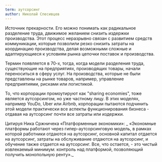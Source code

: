 ```yaml
---
term: аутсорсинг
author: Николай Спесивцев
---
```

Источник прекарности. Его можно понимать как радикальное разделение труда, движимое желанием снизить издержки производства. Этот процесс неразрывно связан с развитием средств коммуникации, которые позволили резко снизить затраты на координацию производства, делая возможными сложные и адаптирующиеся к условиям рынка цепочки поставок и производства.  
  
Термин появляется в 70-х, тогда, когда модели разделения труда, существующие на предприятиях, производящих товары, начали переноситься в сферу услуг. На производства, которые не были представлены на рынке товаров, например, управление предприятиями, рисками или логистикой.  
  
То, что корпорации промоутируют как "sharing economies", тоже является аутсорсингом, но уже частному лицу. В этих моделях, например YouDo, Uber или Airbnb, корпорации пытаются подчинить этой модели практически все аспекты функционирования бизнеса - отдавая на аутсорсинг почти все затраты или издержки.  
  
Цитируя Ника Сржничека «Платформенные экономики»:
_ «Экономные платформы работают через гипер-аутсорсинговую модель, в рамках которой работники отдаются на аутсорсинг, основной капитал отдается на аутсорсинг, затраты на обслуживание отдаются на аутсорсинг, и обучение также отдается на аутсорсинг. Все, что остается, - это чистый извлекаемый минимум: контроль над платформой, позволяющий получить монопольную ренту»._